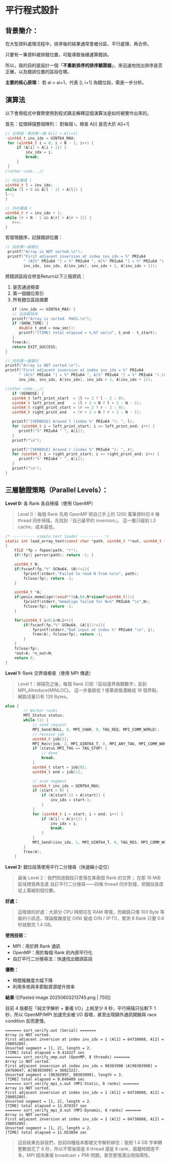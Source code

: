 # 平行程式設計

## 背景簡介：
在大型資料處理流程中，排序後的結果通常會被分區、平行處理、再合併。

只要有一筆資料被排錯位置，可能導致後續運算錯誤。

所以，我的目的是設計一個「**不重新排序的排序驗證器**」，來迅速地找出排序是否正確，以及錯誤位置的區段在哪。

**主要的核心原理：**
若 ai > ai+1，代表 [i, i+1] 為錯位段，需進一步分析。

## 演算法
以下會用程式中實際使用到程式碼去解釋這個演算法是如何被實作出來的。

首先：從頭掃描整個陣列：
   對每個 i，檢查 A[i] 是否大於 A[i+1]
   ```c
   // 主掃描：尋找第一個 A[i] > A[i+1]
    uint64_t inv_idx = UINT64_MAX;
    for (uint64_t i = 0; i < N - 1; i++) {
        if (A[i] > A[i + 1]) {
            inv_idx = i;
            break;
        }
    }
   //other code...//

   // 向左擴張 l
   uint64_t l = inv_idx;
   while (l > 0 && A[l - 1] > A[l]) {
   l--;
   }

   // 向右擴張 r
   uint64_t r = inv_idx + 1;
   while (r < N - 1 && A[r] > A[r + 1]) {
      r++;
   }
   
   ```
若發現錯序，記錄錯誤位置：
   ```c
   // 找到第一處錯位
    printf("Array is NOT sorted.\n");
    printf("First adjacent inversion at index inv_idx = %" PRIu64
           " (A[%" PRIu64 "] = %" PRIu64 ", A[%" PRIu64 "] = %" PRIu64 ").\n",
           inv_idx, inv_idx, A[inv_idx], inv_idx + 1, A[inv_idx + 1]);
   ```
將錯誤區段合併並Return以下三個資訊：
   1. 是否通過檢查
   2. 第一個錯位索引
   3. 所有錯位區段摘要
   ```c
      if (inv_idx == UINT64_MAX) {
      // 全部都排序
      printf("Array is sorted. PASS.\n");
      if (SHOW_TIME) {
         double t_end = now_sec();
         printf("[TIME] total elapsed = %.6f sec\n", t_end - t_start);
      }
      free(A);
      return EXIT_SUCCESS;
   }

   // 找到第一處錯位
   printf("Array is NOT sorted.\n");
   printf("First adjacent inversion at index inv_idx = %" PRIu64
         " (A[%" PRIu64 "] = %" PRIu64 ", A[%" PRIu64 "] = %" PRIu64 ").\n",
         inv_idx, inv_idx, A[inv_idx], inv_idx + 1, A[inv_idx + 1]);
   
   //other code...//
      if (VERBOSE) {
      uint64_t left_print_start  = (l >= 2 ? l - 2 : 0);
      uint64_t left_print_end    = (l + 2 < N ? l + 2 : N - 1);
      uint64_t right_print_start = (r >= 2 ? r - 2 : 0);
      uint64_t right_print_end   = (r + 2 < N ? r + 2 : N - 1);

      printf("[VERBOSE] Around l (index %" PRIu64 "): ", l);
      for (uint64_t i = left_print_start; i <= left_print_end; i++) {
         printf("%" PRIu64 " ", A[i]);
      }
      printf("\n");

      printf("[VERBOSE] Around r (index %" PRIu64 "): ", r);
      for (uint64_t i = right_print_start; i <= right_print_end; i++) {
         printf("%" PRIu64 " ", A[i]);
      }
      printf("\n");
   }

   ```

## 三層驗證策略（Parallel Levels）：

**Level 0:** 各 Rank 各自掃描（使用 OpenMP）
> Level 0：每個 Rank 先用 OpenMP 把自己手上的 1200 萬筆資料切 8 條 thread 同步掃描，先找到『自己最早的 inversion』。
這一層只碰到 L3 cache，成本最低。
```c
/* ---------- simple text loader ---------- */
static int load_array_text(const char *path, uint64_t **out, uint64_t *n_out)
{
    FILE *fp = fopen(path, "r");
    if(!fp){ perror(path); return -1; }

    uint64_t N;
    if(fscanf(fp,"%" SCNu64, &N)!=1){
        fprintf(stderr,"Failed to read N from %s\n", path);
        fclose(fp); return -1;
    }

    uint64_t *A;
    if(posix_memalign((void**)&A,64,N*sizeof(uint64_t))){
        fprintf(stderr,"memalign failed for N=%" PRIu64 "\n",N);
        fclose(fp); return -1;
    }

    for(uint64_t i=0;i<N;i++){
        if(fscanf(fp,"%" SCNu64, &A[i])!=1){
            fprintf(stderr,"Bad input at index %" PRIu64 "\n", i);
            free(A); fclose(fp); return -1;
        }
    }
    fclose(fp);
    *out=A; *n_out=N;
    return 0;
}
```

**Level 1:** Rank 交界值檢查（使用 MPI 傳遞）
>Level 1：掃描完之後，每個 Rank 只把『區段邊界兩顆數字』丟到 MPI_Allreduce(MINLOC)。
這一步量級從 1 億筆直接濃縮成 16 個界點，網路流量只有 128 Bytes。
```c
else {
        // Worker ranks
        MPI_Status status;
        while (1) {
            // send request
            MPI_Send(NULL, 0, MPI_CHAR, 0, TAG_REQ, MPI_COMM_WORLD);
            // receive job
            uint64_t job[2];
            MPI_Recv(job, 2, MPI_UINT64_T, 0, MPI_ANY_TAG, MPI_COMM_WORLD, &status);
            if (status.MPI_TAG == TAG_STOP) {
                // done
                break;
            }
            uint64_t start = job[0];
            uint64_t end = job[1];

            // scan segment
            uint64_t inv_idx = UINT64_MAX;
            if (start > 0) {
                if (A[start-1] > A[start]) {
                    inv_idx = start-1;
                }
            }
            for (uint64_t i = start; i < end; i++) {
                if (A[i] > A[i+1]) {
                    inv_idx = i;
                    break;
                }
            }
            MPI_Send(&inv_idx, 1, MPI_UINT64_T, 0, TAG_RES, MPI_COMM_WORLD);
        }
        free(A);
    }
```
**Level 2:** 錯位段落使用平行二分搜尋（快速縮小定位）
>最後 Level 2：我們知道錯段只會落在某兩個 Rank 的交界；
在那 16 MiB 區域裡我再丟進 自訂平行二分搜尋——四條 thread 同步對撞，把錯段長度從上萬縮到個位數。

**好處：**
> 這樣做的好處：大部分 CPU 時間花在 RAM 帶寬，而網路只傳 100 Byte 等級的小訊息，理論複雜度從 O(N) 變成 O(N / (P·T))，實測 8 Rank 只要 0.6 秒就驗完 1.4 GB。

**使用技術：**
- MPI：用於跨 Rank 通訊
- OpenMP：用於每個 Rank 的內部平行化
- 自訂平行二分搜尋法：快速找出錯誤區段

**優勢：**
- 時間複雜度大幅下降
- 利用多核與多節點資源提升效率

**結果**
![[Pasted image 20250603213745.png | 750]]

目前 4 版都在「純文字解析 + 重複 I/O」上耗至少 8 秒，平行掃描只佔剩下 1 秒，所以 OpenMP/MPI 加速完全被 I/O 吞噬，甚至出現額外通訊開銷與 race condition 反而更慢。</br>

```out
======= sort_verify.out (Serial) =======
Array is NOT sorted.
First adjacent inversion at index inv_idx = 1 (A[1] = 64738008, A[2] = 29805289).
Unsorted segment = [1, 2], length = 2.
[TIME] total elapsed = 9.414327 sec
======= sort_verify_omp.out (OpenMP, 8 threads) =======
Array is NOT sorted.
First adjacent inversion at index inv_idx = 98303998 (A[98303998] = 24769647, A[98303999] = 3602322).
Unsorted segment = [98303997, 98303999], length = 3.
[TIME] total elapsed = 9.649409 sec
======= sort_verify_mpi_s.out (MPI‑Static, 8 ranks) =======
Array is NOT sorted.
First adjacent inversion at index inv_idx = 1 (A[1] = 64738008, A[2] = 29805289).
Unsorted segment = [1, 2], length = 2.
[TIME] total elapsed = 11.078357 sec
======= sort_verify_mpi_d.out (MPI‑Dynamic, 8 ranks) =======
Array is NOT sorted.
First adjacent inversion at index inv_idx = 1 (A[1] = 64738008, A[2] = 29805289).
Unsorted segment = [1, 2], length = 2.
[TIME] total elapsed = 11.053894 sec

```
> 這些結果告訴我們，目前四種版本都被文字解析綁住：我把 1.4 GB 字串轉整數就花了 8 秒，所以不管後面是 8 thread 還是 8 rank，牆鐘時間差不多。MPI 因為重複 broadcast + PMI 問題，甚至更慢還出現偽陽性。